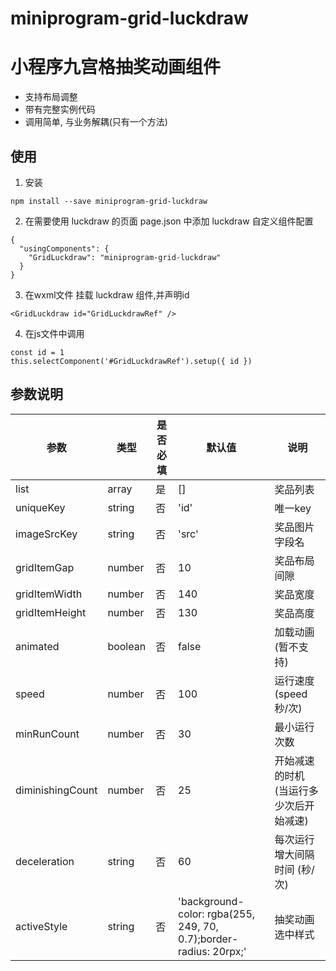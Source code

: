 
# miniprogram-grid-luckdraw

# 小程序九宫格抽奖动画组件

* 支持布局调整
* 带有完整实例代码
* 调用简单, 与业务解耦(只有一个方法)

## 使用

1. 安装

```
npm install --save miniprogram-grid-luckdraw
```

2. 在需要使用 luckdraw 的页面 page.json 中添加 luckdraw 自定义组件配置

```
{
  "usingComponents": {
    "GridLuckdraw": "miniprogram-grid-luckdraw"
  }
}
```

3. 在wxml文件 挂载 luckdraw 组件,并声明id

```
<GridLuckdraw id="GridLuckdrawRef" />
```

4. 在js文件中调用

```
const id = 1
this.selectComponent('#GridLuckdrawRef').setup({ id })
```

## 参数说明

| 参数          | 类型           | 是否必填 | 默认值    | 说明                    |
| ------------  | ------------- | ------ | -------- | ----------------------------  |
| list          |  array        | 是     | []     | 奖品列表                          |
| uniqueKey     | string        | 否     | 'id'   | 唯一key                           |
| imageSrcKey   | string        | 否     | 'src'  | 奖品图片字段名                      |
| gridItemGap   | number        | 否     | 10     | 奖品布局间隙                      |
| gridItemWidth | number        | 否     | 140    | 奖品宽度                          |
| gridItemHeight| number        | 否     | 130    | 奖品高度                          |
| animated      | boolean       | 否     | false  | 加载动画 (暂不支持)                |
| speed         | number        | 否     | 100    | 运行速度(speed 秒/次)              |
| minRunCount   | number        | 否     | 30     | 最小运行次数                        |
| diminishingCount| number      | 否     | 25     | 开始减速的时机 (当运行多少次后开始减速) |
| deceleration  | string        | 否     | 60     | 每次运行增大间隔时间 (秒/次)          |
| activeStyle   | string        | 否     | 'background-color: rgba(255, 249, 70, 0.7);border-radius: 20rpx;'  | 抽奖动画选中样式                      |
